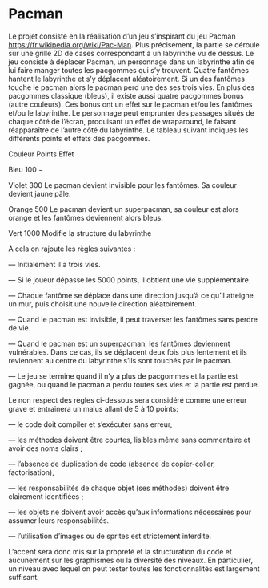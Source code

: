 # Pacman

Le projet consiste en la réalisation d’un jeu s’inspirant du jeu Pacman https://fr.wikipedia.org/wiki/Pac-Man.
Plus précisément, la partie se déroule sur une grille 2D de cases correspondant à un labyrinthe vu de dessus. Le
jeu consiste à déplacer Pacman, un personnage dans un labyrinthe afin de lui faire manger toutes les pacgommes
qui s’y trouvent. Quatre fantômes hantent le labyrinthe et s’y déplacent aléatoirement. Si un des fantômes touche le
pacman alors le pacman perd une des ses trois vies. En plus des pacgommes classique (bleus), il existe aussi quatre
pacgommes bonus (autre couleurs). Ces bonus ont un effet sur le pacman et/ou les fantômes et/ou le labyrinthe.
Le personnage peut emprunter des passages situés de chaque côté de l’écran, produisant un effet de wraparound,
le faisant réapparaître de l’autre côté du labyrinthe. Le tableau suivant indiques les différents points et effets des
pacgommes.

Couleur   Points   Effet

Bleu       100       −

Violet     300      Le pacman devient invisible pour les fantômes. Sa couleur devient jaune pâle.

Orange     500      Le pacman devient un superpacman, sa couleur est alors orange et les fantômes deviennent alors bleus.

Vert       1000     Modifie la structure du labyrinthe


A cela on rajoute les règles suivantes :

— Initialement il a trois vies.

— Si le joueur dépasse les 5000 points, il obtient une vie supplémentaire.

— Chaque fantôme se déplace dans une direction jusqu’à ce qu’il atteigne un mur, puis choisit une nouvelle
direction aléatoirement.

— Quand le pacman est invisible, il peut traverser les fantômes sans perdre de vie.

— Quand le pacman est un superpacman, les fantômes deviennent vulnérables. Dans ce cas, ils se déplacent
deux fois plus lentement et ils reviennent au centre du labyrinthe s’ils sont touchés par le pacman.

— Le jeu se termine quand il n’y a plus de pacgommes et la partie est gagnée, ou quand le pacman a perdu
toutes ses vies et la partie est perdue.


Le non respect des règles ci-dessous sera considéré comme une erreur grave et entrainera un
malus allant de 5 à 10 points:

— le code doit compiler et s’exécuter sans erreur,

— les méthodes doivent être courtes, lisibles même sans commentaire et avoir des noms clairs ;

— l’absence de duplication de code (absence de copier-coller, factorisation),

— les responsabilités de chaque objet (ses méthodes) doivent être clairement identifiées ;

— les objets ne doivent avoir accès qu’aux informations nécessaires pour assumer leurs responsabilités.

— l’utilisation d’images ou de sprites est strictement interdite.

L’accent sera donc mis sur la propreté et la structuration du code et aucunement sur les graphismes ou la
diversité des niveaux. En particulier, un niveau avec lequel on peut tester toutes les fonctionnalités est largement
suffisant.
